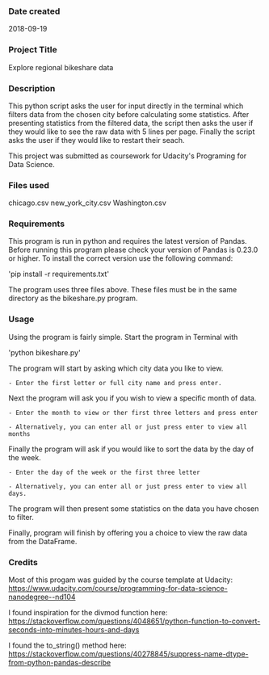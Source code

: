 ### Date created
2018-09-19

### Project Title
Explore regional bikeshare data

### Description
This python script asks the user for input directly in the terminal which filters data from the chosen city before calculating some statistics. After presenting statistics from the filtered data, the script then asks the user if they would like to see the raw data with 5 lines per page. Finally the script asks the user if they would like to restart their seach.

This project was submitted as coursework for Udacity's Programing for Data Science. 

### Files used
chicago.csv
new_york_city.csv
Washington.csv

### Requirements
This program is run in python and requires the latest version of Pandas. Before running this program please check your version of Pandas is 0.23.0 or higher. To install the correct version use the following command:

'pip install -r requirements.txt'

The program uses three files above. These files must be in the same directory as the bikeshare.py program.

### Usage
Using the program is fairly simple. Start the program in Terminal with

'python bikeshare.py'

The program will start by asking which city data you like to view. 

    - Enter the first letter or full city name and press enter. 

Next the program will ask you if you wish to view a specific month of data.

    - Enter the month to view or ther first three letters and press enter

    - Alternatively, you can enter all or just press enter to view all months

Finally the program will ask if you would like to sort the data by the day of the week.

    - Enter the day of the week or the first three letter

    - Alternatively, you can enter all or just press enter to view all days. 

The program will then present some statistics on the data you have chosen to filter. 

Finally, program will finish by offering you a choice to view the raw data from the DataFrame.

### Credits
Most of this progam was guided by the course template at Udacity: 
https://www.udacity.com/course/programming-for-data-science-nanodegree--nd104

I found inspiration for the divmod function here:
https://stackoverflow.com/questions/4048651/python-function-to-convert-seconds-into-minutes-hours-and-days

I found the to_string() method here: 
https://stackoverflow.com/questions/40278845/suppress-name-dtype-from-python-pandas-describe

